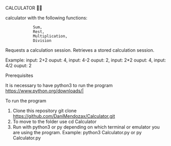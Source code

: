 CALCULATOR 🧠🧮

calculator with the following functions:

				Sum, 
				Rest,  
				Multiplication, 
				Division

Requests a calculation session. Retrieves a stored calculation session.

Example: input: 2+2 ouput: 4, input: 4-2 ouput: 2, input: 2*2 ouput: 4, input: 4/2 ouput: 2

Prerequisites

It is necessary to have python3 to run the program
https://www.python.org/downloads/|  

To run the program
1.  Clone this repository
		git clone https://github.com/DaniMendozax/Calculator.git
2.  To move to the folder use
		 cd Calculator
3. Run with python3 or py depending on which terminal or emulator you are using the program.
		Example: python3 Calculator.py or py Calculator.py

